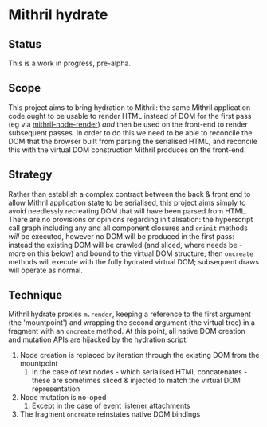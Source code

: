 # Mithril hydrate

## Status

This is a work in progress, pre-alpha.

## Scope

This project aims to bring hydration to Mithril: the same Mithril application code ought to be usable to render HTML instead of DOM for the first pass (eg via [mithril-node-render](https://github.com/MithrilJS/mithril-node-render)) *and* then be used on the front-end to render subsequent passes. In order to do this we need to be able to reconcile the DOM that the browser built from parsing the serialised HTML, and reconcile this with the virtual DOM construction Mithril produces on the front-end.

## Strategy

Rather than establish a complex contract between the back & front end to allow Mithril application state to be serialised, this project aims simply to avoid needlessly recreating DOM that will have been parsed from HTML. There are no provisions or opinions regarding initialisation: the hyperscript call graph including any and all component closures and `oninit` methods *will* be executed, however no DOM will be produced in the first pass: instead the existing DOM will be crawled (and sliced, where needs be - more on this below) and bound to the virtual DOM structure; then `oncreate` methods will execute with the fully hydrated virtual DOM; subsequent draws will operate as normal.

## Technique

Mithril hydrate proxies `m.render`, keeping a reference to the first argument (the 'mountpoint') and wrapping the second argument (the virtual tree) in a fragment with an `oncreate` method. At this point, all native DOM creation and mutation APIs are hijacked by the hydration script: 

1. Node creation is replaced by iteration through the existing DOM from the mountpoint
   1. In the case of text nodes - which serialised HTML concatenates - these are sometimes sliced & injected to match the virtual DOM representation
2. Node mutation is no-oped
   1. Except in the case of event listener attachments
3. The fragment `oncreate` reinstates native DOM bindings